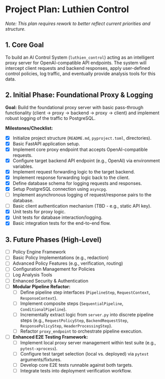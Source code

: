 # Project Plan: Luthien Control

*Note: This plan requires rework to better reflect current priorities and structure.*

## 1. Core Goal

To build an AI Control System (`luthien_control`) acting as an intelligent proxy server for OpenAI-compatible API endpoints. The system will intercept client requests and backend responses, apply user-defined control policies, log traffic, and eventually provide analysis tools for this data.

## 2. Initial Phase: Foundational Proxy & Logging

**Goal:** Build the foundational proxy server with basic pass-through functionality (client -> proxy -> backend -> proxy -> client) and implement robust logging of the traffic to PostgreSQL.

**Milestones/Checklist:**
- [X] Initialize project structure (`README.md`, `pyproject.toml`, directories).
- [X] Basic FastAPI application setup.
- [X] Implement core proxy endpoint that accepts OpenAI-compatible requests.
- [X] Configure target backend API endpoint (e.g., OpenAI) via environment variables.
- [X] Implement request forwarding logic to the target backend.
- [X] Implement response forwarding logic back to the client.
- [X] Define database schema for logging requests and responses.
- [X] Setup PostgreSQL connection using `asyncpg`.
- [ ] Implement asynchronous logging of request/response pairs to the database.
- [ ] Basic client authentication mechanism (TBD - e.g., static API key).
- [X] Unit tests for proxy logic.
- [X] Unit tests for database interaction/logging.
- [X] Basic integration tests for the end-to-end flow.

## 3. Future Phases (High-Level)

- [ ] Policy Engine Framework
- [ ] Basic Policy Implementations (e.g., redaction)
- [ ] Advanced Policy Features (e.g., verification, routing)
- [ ] Configuration Management for Policies
- [ ] Log Analysis Tools
- [ ] Enhanced Security & Authentication
- [ ] **Modular Pipeline Refactor:**
    - [ ] Define pipeline step interfaces (`PipelineStep`, `RequestContext`, `ResponseContext`).
    - [ ] Implement composite steps (`SequentialPipeline`, `ConditionalPipeline`).
    - [ ] Incrementally extract logic from `server.py` into discrete pipeline steps (e.g., `RequestPolicyStep`, `BackendRequestStep`, `ResponsePolicyStep`, `HeaderProcessingStep`).
    - [ ] Refactor `proxy_endpoint` to orchestrate pipeline execution.
- [ ] **Enhanced E2E Testing Framework:**
    - [ ] Implement local proxy server management within test suite (e.g., `pytest-xprocess`).
    - [ ] Configure test target selection (local vs. deployed) via `pytest` arguments/fixtures.
    - [ ] Develop core E2E tests runnable against both targets.
    - [ ] Integrate tests into deployment verification workflow.
